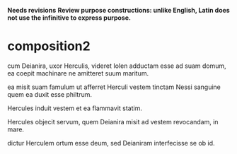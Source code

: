 **Needs revisions**
**Review purpose constructions: unlike English, Latin does not use the infinitive to express purpose.**

# composition2

cum Deianira, uxor Herculis, videret Iolen adductam esse ad suam domum, ea coepit machinare ne amitteret suum maritum. 

ea misit suam famulum ut afferret Herculi vestem tinctam Nessi sanguine quem ea duxit esse philtrum.

Hercules induit vestem et ea flammavit statim.

Hercules objecit servum, quem Deianira misit ad vestem revocandam, in mare.

dictur Herculem ortum esse deum, sed Deianiram interfecisse se ob id.
